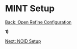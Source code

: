 MINT Setup
===
[Back: Open Refine Configuration](openrefine-configure.md)

**1)**

[Next: NOID Setup](noid-configure.md)